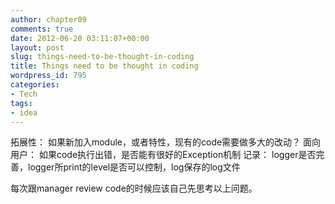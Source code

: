 ```yaml
---
author: chapter09
comments: true
date: 2012-06-20 03:11:07+00:00
layout: post
slug: things-need-to-be-thought-in-coding
title: Things need to be thought in coding
wordpress_id: 795
categories:
- Tech
tags:
- idea
---
```


拓展性：
     如果新加入module，或者特性，现有的code需要做多大的改动？
面向用户：
     如果code执行出错，是否能有很好的Exception机制
记录：
     logger是否完善，logger所print的level是否可以控制，log保存的log文件

每次跟manager review code的时候应该自己先思考以上问题。
